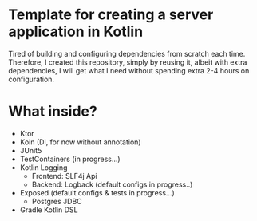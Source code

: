 # Template for creating a server application in Kotlin
Tired of building and configuring dependencies from scratch each time. Therefore, I created this repository, simply by reusing it, albeit with extra dependencies, I will get what I need without spending extra 2-4 hours on configuration.

# What inside?
- Ktor
- Koin (DI, for now without annotation)
- JUnit5
- TestContainers (in progress...)
- Kotlin Logging 
  - Frontend: SLF4j Api
  - Backend: Logback (default configs in progress..)
- Exposed (default configs & tests in progress...)
  - Postgres JDBC
- Gradle Kotlin DSL

